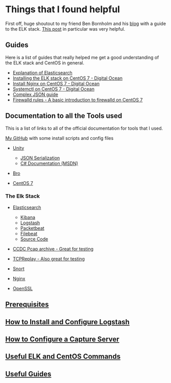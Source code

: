 # Things that I found helpful

First off, huge shoutout to my friend Ben Bornholm and his [blog](https://holdmybeer.xyz/) with a guide to the ELK stack. [This post](https://holdmybeer.xyz/2017/01/24/intro-to-the-elk-stack-on-centos-7/) in particular was very helpful.

## Guides

Here is a list of guides that really helped me get a good understanding of the ELK stack and CentOS in general.

* [Explanation of Elasticsearch](https://www.elastic.co/guide/en/elasticsearch/reference/5.1/_basic_concepts.html)
* [Installing the ELK stack on CentOS 7 - Digital Ocean ](https://www.digitalocean.com/community/tutorials/how-to-install-elasticsearch-logstash-and-kibana-elk-stack-on-centos-7)
* [Install Nginx on CentOS 7 - Digital Ocean](https://www.digitalocean.com/community/tutorials/how-to-install-nginx-on-centos-7)
* [Systemctl on CentOS 7 - Digital Ocean ](https://www.digitalocean.com/community/tutorials/how-to-use-systemctl-to-manage-systemd-services-and-units)
* [Complex JSON guide](http://benhoffman.tech/index.php/2017/02/08/json-data-in-unity/)
* [Firewalld rules - A basic introduction to firewalld on CentOS 7](https://www.linode.com/docs/security/firewalls/introduction-to-firewalld-on-centos)

## Documentation to all the Tools used

This is a list of links to all of the official documentation for tools that I used.

[My GitHub](https://github.com/bah8892/NetworkMonitorVisConfig) with some install scripts and config files

* [Unity](https://docs.unity3d.com/ScriptReference/)
	* [JSON Serialization](https://docs.unity3d.com/Manual/JSONSerialization.html)
	* [C# Documentation (MSDN)](https://msdn.microsoft.com/en-us/library/kx37x362.aspx)

* [Bro](https://www.bro.org/)
* [CentOS 7](https://www.centos.org/)

### The Elk Stack
* [Elasticsearch](https://www.elastic.co/guide/index.html)
	* [Kibana](https://www.elastic.co/guide/en/kibana/current/install.html)
	* [Logstash](https://www.elastic.co/guide/en/logstash/5.2/index.html)
	* [Packetbeat](https://www.elastic.co/products/beats/packetbeat)
	* [Filebeat](https://www.elastic.co/products/beats/filebeat)
	* [Source Code](https://github.com/elastic)

* [CCDC Pcap archive - Great for testing](http://www.netresec.com/?page=MACCDC)
* [TCPReplay - Also great for testing](http://tcpreplay.synfin.net/wiki/Docs)
* [Snort](https://www.snort.org/)
* [Nginx](https://nginx.org/en/docs/)
* [OpenSSL](https://www.openssl.org/docs/)


## [Prerequisites](prereqs.md)
## [How to Install and Configure Logstash](install_logstash.md)
## [How to Configure a Capture Server](captureServer.md)

## [Useful ELK and CentOS Commands](usefulELK.md)
## [Useful Guides](guides.md)
